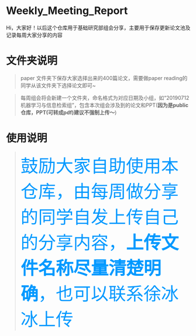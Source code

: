 # Weekly_Meeting_Report
Hi，大家好！以后这个仓库用于基础研究部组会分享，主要用于保存更新论文池及记录每周大家分享的内容

# 文件夹说明
>paper 文件夹下保存大家选择出来的400篇论文，需要做paper reading的同学从该文件夹下选择论文即可~

>每周组会将会新建一个文件夹，命名格式为对应日期及小组，如“20190712机器学习与信息检索组”，包含本次组会涉及到的论文和PPT(**因为是public仓库，PPT(可转成pdf)建议不强制上传～**)

# 使用说明
><font color=#0099ff size=7 face="黑体">鼓励大家自助使用本仓库，由每周做分享的同学自发上传自己的分享内容，**上传文件名称尽量清楚明确**，也可以联系徐冰冰上传</font>
